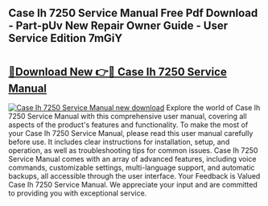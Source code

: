 ## Case Ih 7250 Service Manual Free Pdf Download - Part-pUv New Repair Owner Guide - User Service Edition 7mGiY

# <h2><a href="http://bc93320.oget.top/?id=Case+Ih+7250+Service+Manual">🔗Download New 👉🔴 Case Ih 7250 Service Manual</a></h2>

[![Case Ih 7250 Service Manual new download](https://i.imgur.com/5g1atiW.png)](http://bc93320.oget.top/?id=Case+Ih+7250+Service+Manual)
Explore the world of Case Ih 7250 Service Manual with this comprehensive user manual, covering all aspects of the product's features and functionality. To make the most of your Case Ih 7250 Service Manual, please read this user manual carefully before use. It includes clear instructions for installation, setup, and operation, as well as troubleshooting tips for common issues. Case Ih 7250 Service Manual comes with an array of advanced features, including voice commands, customizable settings, multi-language support, and automatic backups, all accessible through the user interface. Your Feedback is Valued Case Ih 7250 Service Manual. We appreciate your input and are committed to providing you with exceptional service.

